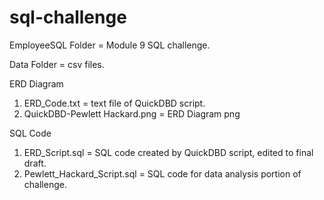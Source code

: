 # sql-challenge

EmployeeSQL Folder = Module 9 SQL challenge.

Data Folder = csv files.

ERD Diagram 
 1.  ERD_Code.txt = text file of QuickDBD script.  
 2.  QuickDBD-Pewlett Hackard.png = ERD Diagram png

SQL Code 
 1.  ERD_Script.sql = SQL code created by QuickDBD script, edited to final draft.
 2.  Pewlett_Hackard_Script.sql = SQL code for data analysis portion of challenge.

